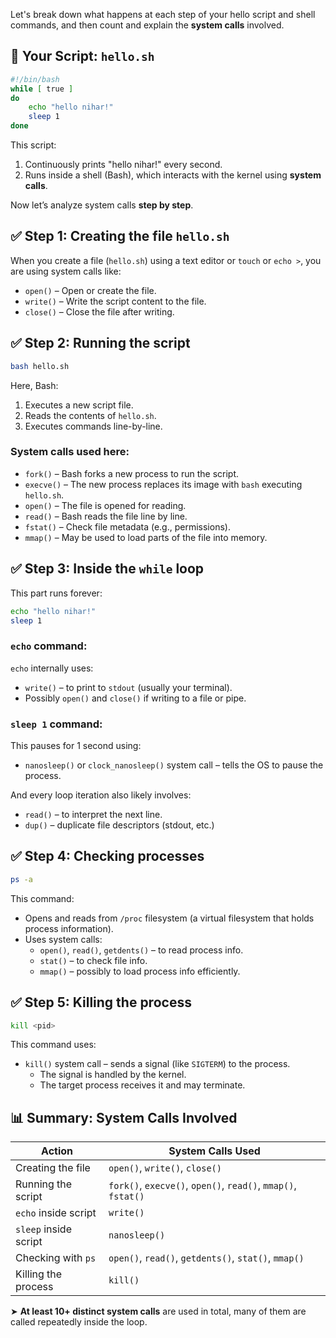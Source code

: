 Let's break down what happens at each step of your hello script and shell commands, and then count and explain the **system calls** involved.

## 🧪 Your Script: `hello.sh`

```sh
#!/bin/bash
while [ true ]
do
    echo "hello nihar!"
    sleep 1
done
```

This script:
1. Continuously prints "hello nihar!" every second.
2. Runs inside a shell (Bash), which interacts with the kernel using **system calls**.

Now let’s analyze system calls **step by step**.

## ✅ Step 1: Creating the file `hello.sh`

When you create a file (`hello.sh`) using a text editor or `touch` or `echo >`, you are using system calls like:

- `open()` – Open or create the file.
- `write()` – Write the script content to the file.
- `close()` – Close the file after writing.

## ✅ Step 2: Running the script

```sh
bash hello.sh
```

Here, Bash:
1. Executes a new script file.
2. Reads the contents of `hello.sh`.
3. Executes commands line-by-line.

### System calls used here:
- `fork()` – Bash forks a new process to run the script.
- `execve()` – The new process replaces its image with `bash` executing `hello.sh`.
- `open()` – The file is opened for reading.
- `read()` – Bash reads the file line by line.
- `fstat()` – Check file metadata (e.g., permissions).
- `mmap()` – May be used to load parts of the file into memory.

## ✅ Step 3: Inside the `while` loop

This part runs forever:
```sh
echo "hello nihar!"
sleep 1
```

### `echo` command:

`echo` internally uses:

- `write()` – to print to `stdout` (usually your terminal).
- Possibly `open()` and `close()` if writing to a file or pipe.

### `sleep 1` command:

This pauses for 1 second using:

- `nanosleep()` or `clock_nanosleep()` system call – tells the OS to pause the process.

And every loop iteration also likely involves:

- `read()` – to interpret the next line.
- `dup()` – duplicate file descriptors (stdout, etc.)

## ✅ Step 4: Checking processes

```sh
ps -a
```

This command:

- Opens and reads from `/proc` filesystem (a virtual filesystem that holds process information).
- Uses system calls:
  - `open()`, `read()`, `getdents()` – to read process info.
  - `stat()` – to check file info.
  - `mmap()` – possibly to load process info efficiently.

## ✅ Step 5: Killing the process

```sh
kill <pid>
```

This command uses:

- `kill()` system call – sends a signal (like `SIGTERM`) to the process.
  - The signal is handled by the kernel.
  - The target process receives it and may terminate.

## 📊 Summary: System Calls Involved

| Action                 | System Calls Used                                             |
|------------------------|--------------------------------------------------------------|
| Creating the file      | `open()`, `write()`, `close()`                               |
| Running the script     | `fork()`, `execve()`, `open()`, `read()`, `mmap()`, `fstat()`|
| `echo` inside script   | `write()`                                                    |
| `sleep` inside script  | `nanosleep()`                                                |
| Checking with `ps`     | `open()`, `read()`, `getdents()`, `stat()`, `mmap()`         |
| Killing the process    | `kill()`                                                     |

➤ **At least 10+ distinct system calls** are used in total, many of them are called repeatedly inside the loop.
